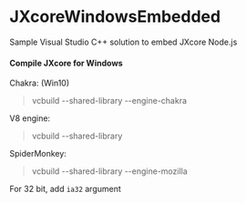 # JXcoreWindowsEmbedded
Sample Visual Studio C++ solution to embed JXcore Node.js

#### Compile JXcore for Windows
Chakra: (Win10)
> vcbuild --shared-library --engine-chakra

V8 engine:
> vcbuild --shared-library

SpiderMonkey:
> vcbuild --shared-library --engine-mozilla

For 32 bit, add `ia32` argument
